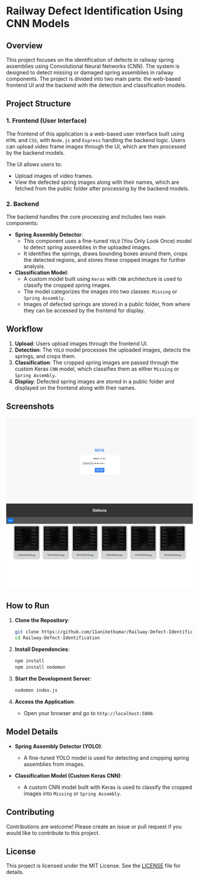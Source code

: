 # Railway Defect Identification Using CNN Models

## Overview

This project focuses on the identification of defects in railway spring assemblies using Convolutional Neural Networks (CNN). The system is designed to detect missing or damaged spring assemblies in railway components. The project is divided into two main parts: the web-based frontend UI and the backend with the detection and classification models.

## Project Structure

### 1. Frontend (User Interface)

The frontend of this application is a web-based user interface built using `HTML` and `CSS`, with `Node.js` and `Express` handling the backend logic. Users can upload video frame images through the UI, which are then processed by the backend models.

The UI allows users to:

-   Upload images of video frames.
-   View the defected spring images along with their names, which are fetched from the public folder after processing by the backend models.

### 2. Backend

The backend handles the core processing and includes two main components:

-   **Spring Assembly Detector**:
    -   This component uses a fine-tuned `YOLO` (You Only Look Once) model to detect spring assemblies in the uploaded images.
    -   It identifies the springs, draws bounding boxes around them, crops the detected regions, and stores these cropped images for further analysis.
-   **Classification Model**:
    -   A custom model built using `Keras` with `CNN` architecture is used to classify the cropped spring images.
    -   The model categorizes the images into two classes: `Missing` or `Spring Assembly`.
    -   Images of defected springs are stored in a public folder, from where they can be accessed by the frontend for display.

## Workflow

1. **Upload**: Users upload images through the frontend UI.
2. **Detection**: The `YOLO` model processes the uploaded images, detects the springs, and crops them.
3. **Classification**: The cropped spring images are passed through the custom Keras `CNN` model, which classifies them as either `Missing` or `Spring Assembly`.
4. **Display**: Defected spring images are stored in a public folder and displayed on the frontend along with their names.

## Screenshots

![HomePage](./screenshots/Homepage.png)
![Defects](./screenshots/Defect%20Detection.png)

## How to Run

1. **Clone the Repository**:

    ```bash
    git clone https://github.com/11aniketkumar/Railway-Defect-Identification
    cd Railway-Defect-Identification
    ```

2. **Install Dependencies**:

    ```bash
    npm install
    npm install nodemon
    ```

3. **Start the Development Server**:

    ```bash
    nodemon index.js
    ```

4. **Access the Application**:
    - Open your browser and go to `http://localhost:5000`.

## Model Details

-   **Spring Assembly Detector (YOLO)**:

    -   A fine-tuned YOLO model is used for detecting and cropping spring assemblies from images.

-   **Classification Model (Custom Keras CNN)**:
    -   A custom CNN model built with Keras is used to classify the cropped images into `Missing` or `Spring Assembly`.

## Contributing

Contributions are welcome! Please create an issue or pull request if you would like to contribute to this project.

## License

This project is licensed under the MIT License. See the [LICENSE](LICENSE) file for details.
